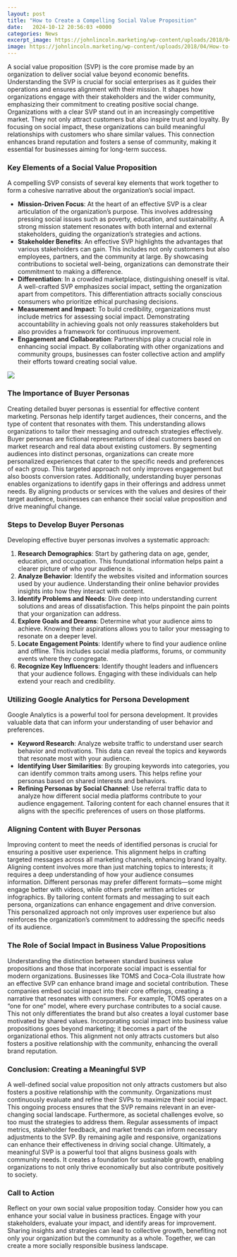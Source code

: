 ```yaml
---
layout: post
title: "How to Create a Compelling Social Value Proposition"
date:   2024-10-12 20:56:03 +0000
categories: News
excerpt_image: https://johnlincoln.marketing/wp-content/uploads/2018/04/How-to-Build-a-Compelling-Value-Proposition.png
image: https://johnlincoln.marketing/wp-content/uploads/2018/04/How-to-Build-a-Compelling-Value-Proposition.png
---
```


A social value proposition (SVP) is the core promise made by an organization to deliver social value beyond economic benefits. Understanding the SVP is crucial for social enterprises as it guides their operations and ensures alignment with their mission. It shapes how organizations engage with their stakeholders and the wider community, emphasizing their commitment to creating positive social change.
Organizations with a clear SVP stand out in an increasingly competitive market. They not only attract customers but also inspire trust and loyalty. By focusing on social impact, these organizations can build meaningful relationships with customers who share similar values. This connection enhances brand reputation and fosters a sense of community, making it essential for businesses aiming for long-term success.
### Key Elements of a Social Value Proposition
A compelling SVP consists of several key elements that work together to form a cohesive narrative about the organization’s social impact. 
- **Mission-Driven Focus**: At the heart of an effective SVP is a clear articulation of the organization’s purpose. This involves addressing pressing social issues such as poverty, education, and sustainability. A strong mission statement resonates with both internal and external stakeholders, guiding the organization’s strategies and actions.
- **Stakeholder Benefits**: An effective SVP highlights the advantages that various stakeholders can gain. This includes not only customers but also employees, partners, and the community at large. By showcasing contributions to societal well-being, organizations can demonstrate their commitment to making a difference.
- **Differentiation**: In a crowded marketplace, distinguishing oneself is vital. A well-crafted SVP emphasizes social impact, setting the organization apart from competitors. This differentiation attracts socially conscious consumers who prioritize ethical purchasing decisions.
- **Measurement and Impact**: To build credibility, organizations must include metrics for assessing social impact. Demonstrating accountability in achieving goals not only reassures stakeholders but also provides a framework for continuous improvement.
- **Engagement and Collaboration**: Partnerships play a crucial role in enhancing social impact. By collaborating with other organizations and community groups, businesses can foster collective action and amplify their efforts toward creating social value.

![](https://johnlincoln.marketing/wp-content/uploads/2018/04/How-to-Build-a-Compelling-Value-Proposition.png)
### The Importance of Buyer Personas
Creating detailed buyer personas is essential for effective content marketing. Personas help identify target audiences, their concerns, and the type of content that resonates with them. This understanding allows organizations to tailor their messaging and outreach strategies effectively.
Buyer personas are fictional representations of ideal customers based on market research and real data about existing customers. By segmenting audiences into distinct personas, organizations can create more personalized experiences that cater to the specific needs and preferences of each group. This targeted approach not only improves engagement but also boosts conversion rates.
Additionally, understanding buyer personas enables organizations to identify gaps in their offerings and address unmet needs. By aligning products or services with the values and desires of their target audience, businesses can enhance their social value proposition and drive meaningful change.
### Steps to Develop Buyer Personas
Developing effective buyer personas involves a systematic approach:
1. **Research Demographics**: Start by gathering data on age, gender, education, and occupation. This foundational information helps paint a clearer picture of who your audience is.
2. **Analyze Behavior**: Identify the websites visited and information sources used by your audience. Understanding their online behavior provides insights into how they interact with content.
3. **Identify Problems and Needs**: Dive deep into understanding current solutions and areas of dissatisfaction. This helps pinpoint the pain points that your organization can address.
4. **Explore Goals and Dreams**: Determine what your audience aims to achieve. Knowing their aspirations allows you to tailor your messaging to resonate on a deeper level.
5. **Locate Engagement Points**: Identify where to find your audience online and offline. This includes social media platforms, forums, or community events where they congregate.
6. **Recognize Key Influencers**: Identify thought leaders and influencers that your audience follows. Engaging with these individuals can help extend your reach and credibility.
### Utilizing Google Analytics for Persona Development
Google Analytics is a powerful tool for persona development. It provides valuable data that can inform your understanding of user behavior and preferences.
- **Keyword Research**: Analyze website traffic to understand user search behavior and motivations. This data can reveal the topics and keywords that resonate most with your audience.
- **Identifying User Similarities**: By grouping keywords into categories, you can identify common traits among users. This helps refine your personas based on shared interests and behaviors.
- **Refining Personas by Social Channel**: Use referral traffic data to analyze how different social media platforms contribute to your audience engagement. Tailoring content for each channel ensures that it aligns with the specific preferences of users on those platforms.
### Aligning Content with Buyer Personas
Improving content to meet the needs of identified personas is crucial for ensuring a positive user experience. This alignment helps in crafting targeted messages across all marketing channels, enhancing brand loyalty.
Aligning content involves more than just matching topics to interests; it requires a deep understanding of how your audience consumes information. Different personas may prefer different formats—some might engage better with videos, while others prefer written articles or infographics. 
By tailoring content formats and messaging to suit each persona, organizations can enhance engagement and drive conversion. This personalized approach not only improves user experience but also reinforces the organization’s commitment to addressing the specific needs of its audience.
### The Role of Social Impact in Business Value Propositions
Understanding the distinction between standard business value propositions and those that incorporate social impact is essential for modern organizations. Businesses like TOMS and Coca-Cola illustrate how an effective SVP can enhance brand image and societal contribution.
These companies embed social impact into their core offerings, creating a narrative that resonates with consumers. For example, TOMS operates on a “one for one” model, where every purchase contributes to a social cause. This not only differentiates the brand but also creates a loyal customer base motivated by shared values.
Incorporating social impact into business value propositions goes beyond marketing; it becomes a part of the organizational ethos. This alignment not only attracts customers but also fosters a positive relationship with the community, enhancing the overall brand reputation.
### Conclusion: Creating a Meaningful SVP
A well-defined social value proposition not only attracts customers but also fosters a positive relationship with the community. Organizations must continuously evaluate and refine their SVPs to maximize their social impact. This ongoing process ensures that the SVP remains relevant in an ever-changing social landscape.
Furthermore, as societal challenges evolve, so too must the strategies to address them. Regular assessments of impact metrics, stakeholder feedback, and market trends can inform necessary adjustments to the SVP. By remaining agile and responsive, organizations can enhance their effectiveness in driving social change.
Ultimately, a meaningful SVP is a powerful tool that aligns business goals with community needs. It creates a foundation for sustainable growth, enabling organizations to not only thrive economically but also contribute positively to society.
### Call to Action
Reflect on your own social value proposition today. Consider how you can enhance your social value in business practices. Engage with your stakeholders, evaluate your impact, and identify areas for improvement. Sharing insights and strategies can lead to collective growth, benefiting not only your organization but the community as a whole. Together, we can create a more socially responsible business landscape.